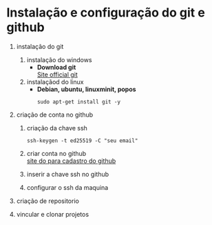 # Instalação e configuração do git e github


1. instalação do git 
   1. instalação do windows 
       - **Download git** \
         [Site official git](https://git-scm.com)
   1. instalaçãod do linux
      - **Debian, ubuntu, linuxminit, popos**
         ```
         sudo apt-get install git -y
         ```
2. criação de conta no github
   1. criação da chave ssh
      ```
      ssh-keygen -t ed25519 -C "seu email"
      ```
   1. criar conta no github \
      [site do para cadastro do github](https://github.com/signup?ref_cta=Sign+up&ref_loc=header+logged+out&ref_page=%2F&source=header-home)
   1. inserir a chave ssh no github
   
   1. configurar o ssh da maquina
3. criação de repositorio

4. vincular e clonar projetos
